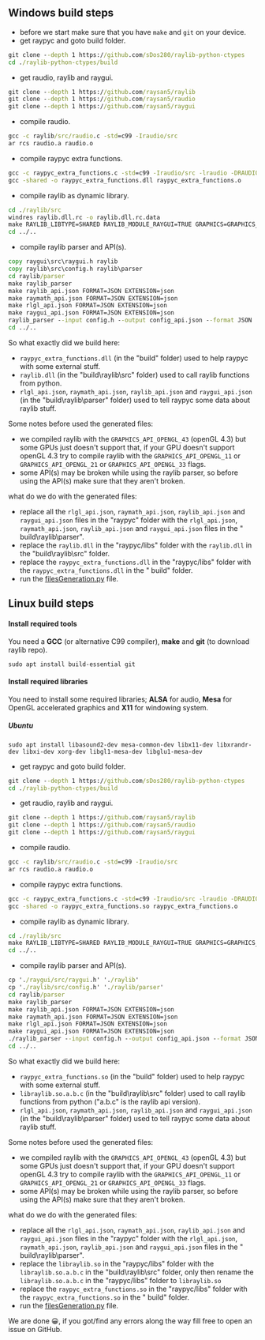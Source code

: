 ## Windows build steps

* before we start make sure that you have `make` and `git` on your device.
* get raypyc and goto build folder.

```cmd
git clone --depth 1 https://github.com/sDos280/raylib-python-ctypes
cd ./raylib-python-ctypes/build
```

* get raudio, raylib and raygui.

```cmd
git clone --depth 1 https://github.com/raysan5/raylib
git clone --depth 1 https://github.com/raysan5/raudio
git clone --depth 1 https://github.com/raysan5/raygui
```

* compile raudio.

```cmd
gcc -c raylib/src/raudio.c -std=c99 -Iraudio/src
ar rcs raudio.a raudio.o
```

* compile raypyc extra functions.

```cmd
gcc -c raypyc_extra_functions.c -std=c99 -Iraudio/src -lraudio -DRAUDIO_STANDALONE
gcc -shared -o raypyc_extra_functions.dll raypyc_extra_functions.o
```

* compile raylib as dynamic library.

```cmd
cd ./raylib/src
windres raylib.dll.rc -o raylib.dll.rc.data
make RAYLIB_LIBTYPE=SHARED RAYLIB_MODULE_RAYGUI=TRUE GRAPHICS=GRAPHICS_API_OPENGL_43
cd ../..
```

* compile raylib parser and API(s).

```cmd
copy raygui\src\raygui.h raylib
copy raylib\src\config.h raylib\parser
cd raylib/parser
make raylib_parser
make raylib_api.json FORMAT=JSON EXTENSION=json
make raymath_api.json FORMAT=JSON EXTENSION=json
make rlgl_api.json FORMAT=JSON EXTENSION=json
make raygui_api.json FORMAT=JSON EXTENSION=json
raylib_parser --input config.h --output config_api.json --format JSON
cd ../..
```

So what exactly did we build here:

* `raypyc_extra_functions.dll` (in the "build" folder) used to help raypyc with some external stuff.
* `raylib.dll` (in the "build\raylib\src" folder) used to call raylib functions from python.
* `rlgl_api.json`, `raymath_api.json`, `raylib_api.json` and `raygui_api.json` (in the "build\raylib\parser" folder)
  used to tell raypyc some data about raylib stuff.

Some notes before used the generated files:

* we compiled raylib with the `GRAPHICS_API_OPENGL_43` (openGL 4.3) but some GPUs just doesn't support that, if your GPU
  doesn't support openGL 4.3 try to compile raylib with the `GRAPHICS_API_OPENGL_11` or `GRAPHICS_API_OPENGL_21`
  or `GRAPHICS_API_OPENGL_33` flags.
* some API(s) may be broken while using the raylib parser, so before using the API(s) make sure that they aren't broken.

what do we do with the generated files:

* replace all the `rlgl_api.json`, `raymath_api.json`, `raylib_api.json` and `raygui_api.json` files in the "raypyc"
  folder with the `rlgl_api.json`, `raymath_api.json`, `raylib_api.json` and `raygui_api.json` files in the "
  build\raylib\parser".
* replace the `raylib.dll` in the "raypyc/libs" folder with the `raylib.dll` in the "build\raylib\src" folder.
* replace the `raypyc_extra_functions.dll` in the "raypyc/libs" folder with the `raypyc_extra_functions.dll` in the "
  build" folder.
* run the [filesGeneration.py](../filesGeneration.py) file.

## Linux build steps

#### Install required tools
You need a **GCC** (or alternative C99 compiler), **make** and **git** (to download raylib repo). 

    sudo apt install build-essential git

#### Install required libraries

You need to install some required libraries; **ALSA** for audio, **Mesa** for OpenGL accelerated graphics and **X11**
for windowing system.

##### Ubuntu

    sudo apt install libasound2-dev mesa-common-dev libx11-dev libxrandr-dev libxi-dev xorg-dev libgl1-mesa-dev libglu1-mesa-dev

* get raypyc and goto build folder.

```cmd
git clone --depth 1 https://github.com/sDos280/raylib-python-ctypes
cd ./raylib-python-ctypes/build
```

* get raudio, raylib and raygui.

```cmd
git clone --depth 1 https://github.com/raysan5/raylib
git clone --depth 1 https://github.com/raysan5/raudio
git clone --depth 1 https://github.com/raysan5/raygui
```

* compile raudio.

```cmd
gcc -c raylib/src/raudio.c -std=c99 -Iraudio/src
ar rcs raudio.a raudio.o
```

* compile raypyc extra functions.

```cmd
gcc -c raypyc_extra_functions.c -std=c99 -Iraudio/src -lraudio -DRAUDIO_STANDALONE
gcc -shared -o raypyc_extra_functions.so raypyc_extra_functions.o
```

* compile raylib as dynamic library.

```cmd
cd ./raylib/src
make RAYLIB_LIBTYPE=SHARED RAYLIB_MODULE_RAYGUI=TRUE GRAPHICS=GRAPHICS_API_OPENGL_43
cd ../..
```

* compile raylib parser and API(s).

```cmd
cp './raygui/src/raygui.h' './raylib'
cp './raylib/src/config.h' './raylib/parser'
cd raylib/parser
make raylib_parser
make raylib_api.json FORMAT=JSON EXTENSION=json
make raymath_api.json FORMAT=JSON EXTENSION=json
make rlgl_api.json FORMAT=JSON EXTENSION=json
make raygui_api.json FORMAT=JSON EXTENSION=json
./raylib_parser --input config.h --output config_api.json --format JSON
cd ../..
```
So what exactly did we build here:

* `raypyc_extra_functions.so` (in the "build" folder) used to help raypyc with some external stuff.
* `libraylib.so.a.b.c` (in the "build\raylib\src" folder) used to call raylib functions from python ("a.b.c" is the raylib api version).
* `rlgl_api.json`, `raymath_api.json`, `raylib_api.json` and `raygui_api.json` (in the "build\raylib\parser" folder)
  used to tell raypyc some data about raylib stuff.

Some notes before used the generated files:

* we compiled raylib with the `GRAPHICS_API_OPENGL_43` (openGL 4.3) but some GPUs just doesn't support that, if your GPU
  doesn't support openGL 4.3 try to compile raylib with the `GRAPHICS_API_OPENGL_11` or `GRAPHICS_API_OPENGL_21`
  or `GRAPHICS_API_OPENGL_33` flags.
* some API(s) may be broken while using the raylib parser, so before using the API(s) make sure that they aren't broken.

what do we do with the generated files:

* replace all the `rlgl_api.json`, `raymath_api.json`, `raylib_api.json` and `raygui_api.json` files in the "raypyc"
  folder with the `rlgl_api.json`, `raymath_api.json`, `raylib_api.json` and `raygui_api.json` files in the "
  build\raylib\parser".
* replace the `libraylib.so` in the "raypyc/libs" folder with the `libraylib.so.a.b.c` in the "build\raylib\src" folder, only then rename the `libraylib.so.a.b.c` in the "raypyc/libs" folder to `libraylib.so`
* replace the `raypyc_extra_functions.so` in the "raypyc/libs" folder with the `raypyc_extra_functions.so` in the "
  build" folder.
* run the [filesGeneration.py](../filesGeneration.py) file.

We are done 😀, if you got/find any errors along the way fill free to open an issue on GitHub.
